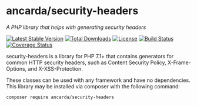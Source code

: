 # ancarda/security-headers

_A PHP library that helps with generating security headers_

[![Latest Stable Version](https://poser.pugx.org/ancarda/security-headers/v/stable)](https://packagist.org/packages/ancarda/security-headers)
[![Total Downloads](https://poser.pugx.org/ancarda/security-headers/downloads)](https://packagist.org/packages/ancarda/security-headers)
[![License](https://poser.pugx.org/ancarda/security-headers/license)](https://choosealicense.com/licenses/mit/)
[![Build Status](https://travis-ci.org/ancarda/security-headers.svg?branch=master)](https://travis-ci.org/ancarda/security-headers)
[![Coverage Status](https://coveralls.io/repos/github/ancarda/security-headers/badge.svg?branch=master)](https://coveralls.io/github/ancarda/security-headers?branch=master)

security-headers is a library for PHP 7.1+ that contains generators for common HTTP security headers, such as Content Security Policy, X-Frame-Options, and X-XSS-Protection.

These classes can be used with any framework and have no dependencies. This library may be installed via composer with the following command:

	composer require ancarda/security-headers
